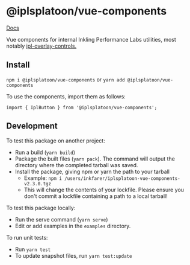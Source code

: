 # @iplsplatoon/vue-components

[Docs](https://ipl-vue-components.readthedocs.io)

Vue components for internal Inkling Performance Labs utilities, most notably [ipl-overlay-controls.](https://github.com/inkfarer/ipl-overlay-controls)

## Install

`npm i @iplsplatoon/vue-components` or `yarn add @iplsplatoon/vue-components`

To use the components, import them as follows:

`import { IplButton } from '@iplsplatoon/vue-components';`

## Development

To test this package on another project:

- Run a build (`yarn build`)
- Package the built files (`yarn pack`). The command will output the directory where the completed tarball was saved.
- Install the package, giving npm or yarn the path to your tarball
  - Example: `npm i /users/inkfarer/iplsplatoon-vue-components-v2.3.0.tgz`
  - This will change the contents of your lockfile. Please ensure you don't commit a lockfile containing a path to a
    local tarball!

To test this package locally:

- Run the serve command (`yarn serve`)
- Edit or add examples in the `examples` directory.

To run unit tests:

- Run `yarn test`
- To update snapshot files, run `yarn test:update`
